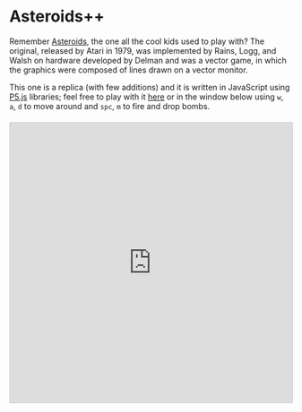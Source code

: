 # Asteroids++

Remember [Asteroids](https://en.wikipedia.org/wiki/Asteroids_%28video_game%29), the one all the cool kids used to play with? The original, released by Atari in 1979, was implemented by Rains, Logg, and Walsh on hardware developed by Delman and was a vector game, in which the graphics were composed of lines drawn on a vector monitor.

This one is a replica (with few additions) and it is written in JavaScript using [P5.js](https://p5js.org/) libraries; feel free to play with it [here](https://matteogiorgi.github.io/asteroids_plus_plus/src) or in the window below using `w`, `a`, `d` to move around and `spc`, `m` to fire and drop bombs.

<p align="center" style="margin-top:20px">
  <embed style="border:1px solid #cccccc" src="https://matteogiorgi.github.io/asteroids_plus_plus/src" width="100%" height="500px"></embed>
</p>
